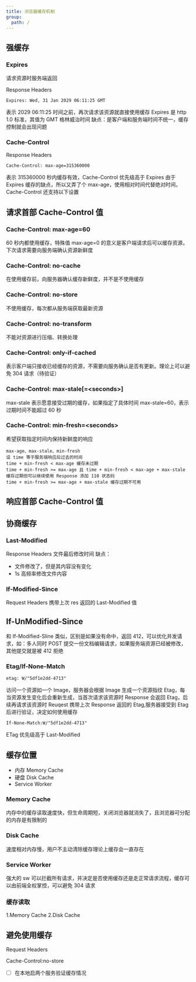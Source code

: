 ```yaml
---
title: 浏览器缓存机制
group:
  path: /
---
```


## 强缓存

### Expires

请求资源时服务端返回

Response Headers

```
Expires: Wed, 31 Jan 2029 06:11:25 GMT
```

表示 2029 06:11:25 时间之前，再次请求该资源就直接使用缓存
Expires 是 http 1.0 标准，其值为 GMT 格林威治时间
缺点：是客户端和服务端时间不统一，缓存控制就会出现问题

### Cache-Control

Response Headers

```
Cache-Control: max-age=315360000
```

表示 315360000 秒内缓存有效，Cache-Control 优先级高于 Expires
由于 Expires 缓存的缺点，所以又弄了个 max-age，使用相对时间代替绝对时间，Cache-Control 还支持以下设置

## 请求首部 Cache-Control 值

### Cache-Control: max-age=60

60 秒内都使用缓存，特殊值 max-age=0 的意义是客户端请求后可以缓存资源，下次请求需要向服务端确认资源新鲜度

### Cache-Control: no-cache

在使用缓存前，向服务器确认缓存新鲜度，并不是不使用缓存

### Cache-Control: no-store

不使用缓存，每次都从服务端获取最新资源

### Cache-Control: no-transform

不能对资源进行压缩、转换处理

### Cache-Control: only-if-cached

表示客户端只接收已经缓存的资源，不需要向服务确认是否有更新。理论上可以避免 304 请求（待验证）

### Cache-Control: max-stale[=<seconds\>]

max-stale 表示愿意接受过期的缓存，如果指定了具体时间 max-stale=60，表示过期时间不能超过 60 秒

### Cache-Control: min-fresh=<seconds\>

希望获取指定时间内保持新鲜度的响应

    max-age、max-stale、min-fresh
    设 time 等于服务端响应后过去的时间
    time + min-fresh < max-age 缓存未过期
    time + min-fresh >= max-age 且 time + min-fresh < max-age + max-stale 缓存过期但可以继续使用 Response 添加 110 状态码
    time + min-fresh >= max-age + max-stale 缓存过期不可用

## 响应首部 Cache-Control 值

## 协商缓存

### Last-Modified

Response Headers
文件最后修改时间
缺点：

- 文件修改了，但是其内容没有变化
- 1s 高频率修改文件内容

### If-Modified-Since

Request Headers
携带上次 res 返回的 Last-Modified 值

## If-UnModified-Since

和 If-Modified-Sline 类似，区别是如果没有命中，返回 412，可以优化并发请求，如：多人同时 POST 提交一份文档编辑请求，如果服务端资源已经被修改，其他提交就是被 412 拒绝

### Etag/If-None-Match

```
etag: W/"5df1e2dd-4713"
```

访问一个资源如一个 Image，服务器会根据 Image 生成一个资源指纹 Etag，每当资源发生变化后会重新生成，当首次请求该资源时 Response 会返回 Etag，后续再请求该资源时 Reuqest 携带上次 Response 返回的 Etag,服务器接受到 Etag 后进行验证，决定如何使用缓存

```
If-None-Match:W/"5df1e2dd-4713"
```

ETag 优先级高于 Last-Modified

## 缓存位置

- 内存 Memory Cache
- 硬盘 Disk Cache
- Service Worker

### Memory Cache

内存中的缓存读取速度快，但生命周期短，关闭浏览器就消失了，且浏览器可分配的内存是有限制的

### Disk Cache

速度相对内存慢，用户不主动清除缓存理论上缓存会一直存在

### Service Worker

强大的 sw 可以拦截所有请求，并决定是否使用缓存还是走正常请求流程，缓存可以由前端全权掌控，可以避免 304 请求

### 缓存读取

1.Memory Cache
2.Disk Cache

## 避免使用缓存

Request Headers

Cache-Control:no-store

- [ ] 在本地启两个服务验证缓存情况
